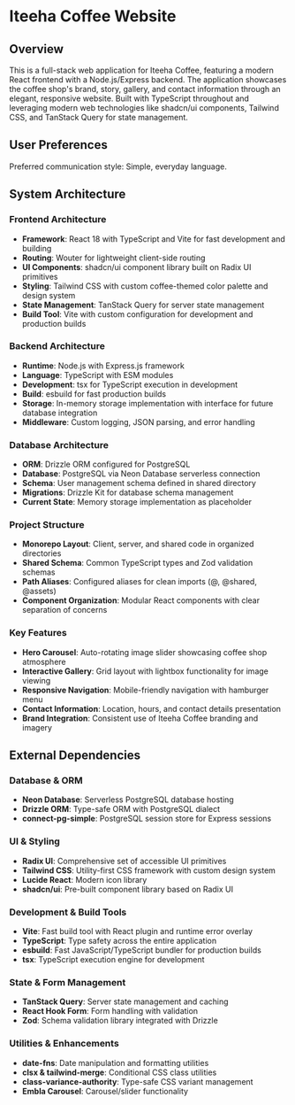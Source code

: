 # Iteeha Coffee Website

## Overview

This is a full-stack web application for Iteeha Coffee, featuring a modern React frontend with a Node.js/Express backend. The application showcases the coffee shop's brand, story, gallery, and contact information through an elegant, responsive website. Built with TypeScript throughout and leveraging modern web technologies like shadcn/ui components, Tailwind CSS, and TanStack Query for state management.

## User Preferences

Preferred communication style: Simple, everyday language.

## System Architecture

### Frontend Architecture
- **Framework**: React 18 with TypeScript and Vite for fast development and building
- **Routing**: Wouter for lightweight client-side routing
- **UI Components**: shadcn/ui component library built on Radix UI primitives
- **Styling**: Tailwind CSS with custom coffee-themed color palette and design system
- **State Management**: TanStack Query for server state management
- **Build Tool**: Vite with custom configuration for development and production builds

### Backend Architecture
- **Runtime**: Node.js with Express.js framework
- **Language**: TypeScript with ESM modules
- **Development**: tsx for TypeScript execution in development
- **Build**: esbuild for fast production builds
- **Storage**: In-memory storage implementation with interface for future database integration
- **Middleware**: Custom logging, JSON parsing, and error handling

### Database Architecture
- **ORM**: Drizzle ORM configured for PostgreSQL
- **Database**: PostgreSQL via Neon Database serverless connection
- **Schema**: User management schema defined in shared directory
- **Migrations**: Drizzle Kit for database schema management
- **Current State**: Memory storage implementation as placeholder

### Project Structure
- **Monorepo Layout**: Client, server, and shared code in organized directories
- **Shared Schema**: Common TypeScript types and Zod validation schemas
- **Path Aliases**: Configured aliases for clean imports (@, @shared, @assets)
- **Component Organization**: Modular React components with clear separation of concerns

### Key Features
- **Hero Carousel**: Auto-rotating image slider showcasing coffee shop atmosphere
- **Interactive Gallery**: Grid layout with lightbox functionality for image viewing
- **Responsive Navigation**: Mobile-friendly navigation with hamburger menu
- **Contact Information**: Location, hours, and contact details presentation
- **Brand Integration**: Consistent use of Iteeha Coffee branding and imagery

## External Dependencies

### Database & ORM
- **Neon Database**: Serverless PostgreSQL database hosting
- **Drizzle ORM**: Type-safe ORM with PostgreSQL dialect
- **connect-pg-simple**: PostgreSQL session store for Express sessions

### UI & Styling
- **Radix UI**: Comprehensive set of accessible UI primitives
- **Tailwind CSS**: Utility-first CSS framework with custom design system
- **Lucide React**: Modern icon library
- **shadcn/ui**: Pre-built component library based on Radix UI

### Development & Build Tools
- **Vite**: Fast build tool with React plugin and runtime error overlay
- **TypeScript**: Type safety across the entire application
- **esbuild**: Fast JavaScript/TypeScript bundler for production builds
- **tsx**: TypeScript execution engine for development

### State & Form Management
- **TanStack Query**: Server state management and caching
- **React Hook Form**: Form handling with validation
- **Zod**: Schema validation library integrated with Drizzle

### Utilities & Enhancements
- **date-fns**: Date manipulation and formatting utilities
- **clsx & tailwind-merge**: Conditional CSS class utilities
- **class-variance-authority**: Type-safe CSS variant management
- **Embla Carousel**: Carousel/slider functionality
